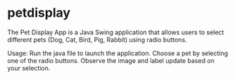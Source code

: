 # petdisplay
The Pet Display App is a Java Swing application that allows users to select different pets (Dog, Cat, Bird, Pig, Rabbit) using radio buttons.

Usage:
Run the java file to launch the application.
Choose a pet by selecting one of the radio buttons.
Observe the image and label update based on your selection.
